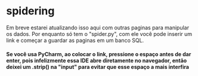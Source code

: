 # spidering

Em breve estarei atualizando isso aqui com outras paginas para manipular os dados.
Por enquanto só tem o "spider.py", com ele você pode inserir um link e começar a guardar as paginas em um banco SQL.

<h4>Se você usa PyCharm, ao colocar o link, pressione o espaço antes de dar enter, pois infelizmente essa IDE abre diretamente 
no navegador, então deixei um .strip() na "input" para evitar que esse espaço a mais interfira</h4>
